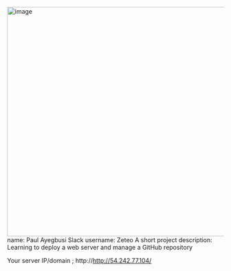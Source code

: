 <img width="1919" height="535" alt="image" src="https://github.com/user-attachments/assets/7ab1b79e-f386-45af-a9a8-65d39aa9bcad" />name: Paul Ayegbusi
Slack username: Zeteo
A short project description: Learning to deploy a web server and manage a GitHub repository

Your server IP/domain ; http://http://54.242.77.104/
